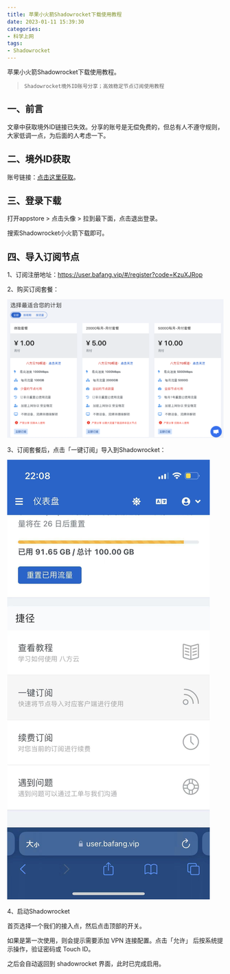 ```yaml
---
title: 苹果小火箭Shadowrocket下载使用教程
date: 2023-01-11 15:39:30
categories:
- 科学上网
tags:
- Shadowrocket
---
```


苹果小火箭Shadowrocket下载使用教程。

> `Shadowrocket境外ID账号分享；高效稳定节点订阅使用教程`

## **一、前言**

文章中获取境外ID链接已失效。分享的账号是无偿免费的，但总有人不遵守规则，大家低调一点，为后面的人考虑一下。

## **二、境外ID获取**
账号链接：[点击这里获取](https://applemart-share-001.me)。

## **三、登录下载**
打开appstore > 点击头像 > 拉到最下面，点击退出登录。

搜索Shadowrocket小火箭下载即可。

## **四、导入订阅节点**
1、订阅注册地址：https://user.bafang.vip/#/register?code=KzuXJRop

2、购买订阅套餐：

![](/assets/images/jd.png)

3、订阅套餐后，点击「一键订阅」导入到Shadowrocket：

![](/assets/images/dr.jpeg)

4、启动Shadowrocket

首页选择一个我们的接入点，然后点击顶部的开关。

如果是第一次使用，则会提示需要添加 VPN 连接配置。点击「允许」 后按系统提示操作，验证密码或 Touch ID。

之后会自动返回到 shadowrocket 界面，此时已完成启用。









